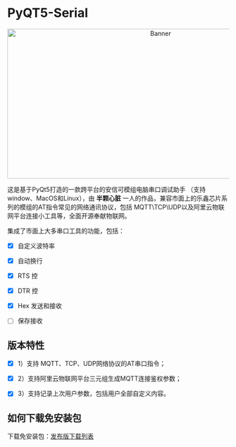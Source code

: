 # PyQT5-Serial

<p align="center">
  <img src="https://aithinker-static.oss-cn-shenzhen.aliyuncs.com/bbs/important/PyQT5.jpg" width="680px" height="340px" alt="Banner" />
</p>


这是基于PyQt5打造的一款跨平台的安信可模组电脑串口调试助手 （支持window、MacOS和Linux），由 **半颗心脏** 一人的作品，兼容市面上的乐鑫芯片系列的模组的AT指令常见的网络通讯协议，包括 MQTT\TCP\UDP以及阿里云物联网平台连接小工具等，全面开源奉献物联网。

集成了市面上大多串口工具的功能，包括：


- [x] 自定义波特率
- [x] 自动换行
- [x] RTS 控
- [x] DTR 控
- [x] Hex 发送和接收
- [ ] 保存接收




## 版本特性

- [x] 1）支持 MQTT、TCP、UDP网络协议的AT串口指令；
- [x] 2）支持阿里云物联网平台三元组生成MQTT连接鉴权参数；
- [x] 3）支持记录上次用户参数，包括用户全部自定义内容。


## 如何下载免安装包

下载免安装包：[发布版下载列表](https://github.com/xuhongv/PyQT5-Serial/releases)


